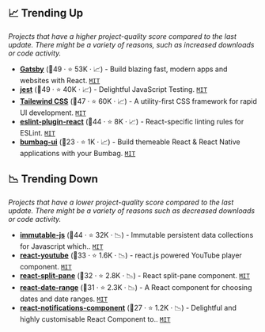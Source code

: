 ## 📈 Trending Up

_Projects that have a higher project-quality score compared to the last update. There might be a variety of reasons, such as increased downloads or code activity._

- <b><a href="https://github.com/gatsbyjs/gatsby">Gatsby</a></b> (🥈49 ·  ⭐ 53K · 📈) - Build blazing fast, modern apps and websites with React. <code><a href="http://bit.ly/34MBwT8">MIT</a></code>
- <b><a href="https://github.com/facebook/jest">jest</a></b> (🥇49 ·  ⭐ 40K · 📈) - Delightful JavaScript Testing. <code><a href="http://bit.ly/34MBwT8">MIT</a></code>
- <b><a href="https://github.com/tailwindlabs/tailwindcss">Tailewind CSS</a></b> (🥇47 ·  ⭐ 60K · 📈) - A utility-first CSS framework for rapid UI development. <code><a href="http://bit.ly/34MBwT8">MIT</a></code>
- <b><a href="https://github.com/jsx-eslint/eslint-plugin-react">eslint-plugin-react</a></b> (🥈44 ·  ⭐ 8K · 📈) - React-specific linting rules for ESLint. <code><a href="http://bit.ly/34MBwT8">MIT</a></code>
- <b><a href="https://github.com/jxom/bumbag-ui">bumbag-ui</a></b> (🥉23 ·  ⭐ 1K · 📈) - Build themeable React & React Native applications with your Bumbag. <code><a href="http://bit.ly/34MBwT8">MIT</a></code>

## 📉 Trending Down

_Projects that have a lower project-quality score compared to the last update. There might be a variety of reasons such as decreased downloads or code activity._

- <b><a href="https://github.com/immutable-js/immutable-js">immutable-js</a></b> (🥇44 ·  ⭐ 32K · 📉) - Immutable persistent data collections for Javascript which.. <code><a href="http://bit.ly/34MBwT8">MIT</a></code>
- <b><a href="https://github.com/tjallingt/react-youtube">react-youtube</a></b> (🥉33 ·  ⭐ 1.6K · 📉) - react.js powered YouTube player component. <code><a href="http://bit.ly/34MBwT8">MIT</a></code>
- <b><a href="https://github.com/tomkp/react-split-pane">react-split-pane</a></b> (🥉32 ·  ⭐ 2.8K · 📉) - React split-pane component. <code><a href="http://bit.ly/34MBwT8">MIT</a></code>
- <b><a href="https://github.com/hypeserver/react-date-range">react-date-range</a></b> (🥉31 ·  ⭐ 2.3K · 📉) - A React component for choosing dates and date ranges. <code><a href="http://bit.ly/34MBwT8">MIT</a></code>
- <b><a href="https://github.com/teodosii/react-notifications-component">react-notifications-component</a></b> (🥉27 ·  ⭐ 1.2K · 📉) - Delightful and highly customisable React Component to.. <code><a href="http://bit.ly/34MBwT8">MIT</a></code>


